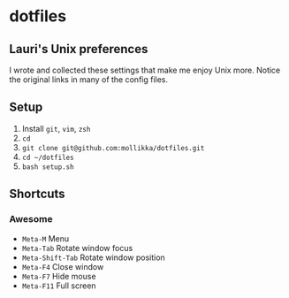 # dotfiles
## Lauri's Unix preferences

I wrote and collected these settings that make me enjoy Unix more.
Notice the original links in many of the config files.

## Setup

1. Install `git`, `vim`, `zsh`
2. `cd`
3. `git clone git@github.com:mollikka/dotfiles.git`
4. `cd ~/dotfiles`
5. `bash setup.sh`

## Shortcuts

### Awesome

- `Meta-M` Menu
- `Meta-Tab` Rotate window focus
- `Meta-Shift-Tab` Rotate window position
- `Meta-F4` Close window
- `Meta-F7` Hide mouse
- `Meta-F11` Full screen
